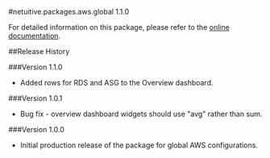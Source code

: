 #netuitive.packages.aws.global 1.1.0

For detailed information on this package, please refer to the [online documentation](https://help.app.netuitive.com/Content/Misc/Datasources/AWS/new_aws_datasource.htm).

##Release History

###Version 1.1.0

* Added rows for RDS and ASG to the Overview dashboard.

###Version 1.0.1

* Bug fix - overview dashboard widgets should use "avg" rather than sum.

###Version 1.0.0

* Initial production release of the package for global AWS configurations.
